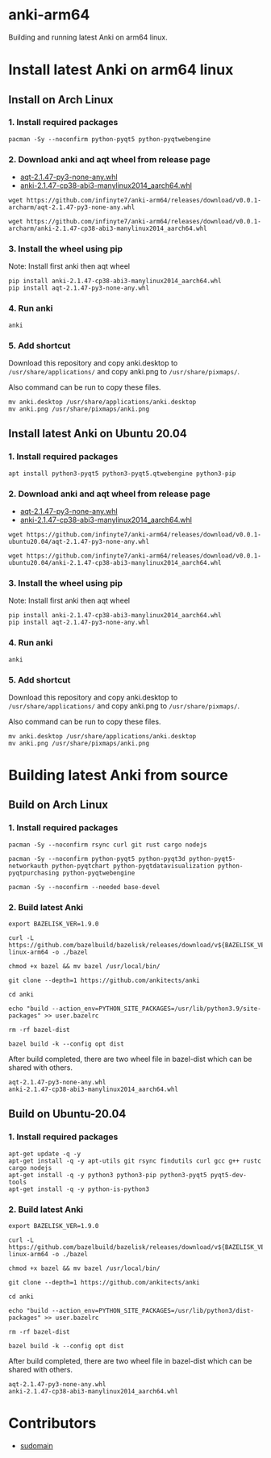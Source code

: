 # anki-arm64

Building and running latest Anki on arm64 linux.

# Install latest Anki on arm64 linux
## Install on Arch Linux
### 1. Install required packages
```
pacman -Sy --noconfirm python-pyqt5 python-pyqtwebengine
```
### 2. Download anki and aqt wheel from release page
- [aqt-2.1.47-py3-none-any.whl](https://github.com/infinyte7/anki-arm64/releases/download/v0.0.1-archarm/aqt-2.1.47-py3-none-any.whl)
- [anki-2.1.47-cp38-abi3-manylinux2014_aarch64.whl](https://github.com/infinyte7/anki-arm64/releases/download/v0.0.1-archarm/anki-2.1.47-cp38-abi3-manylinux2014_aarch64.whl)

```
wget https://github.com/infinyte7/anki-arm64/releases/download/v0.0.1-archarm/aqt-2.1.47-py3-none-any.whl

wget https://github.com/infinyte7/anki-arm64/releases/download/v0.0.1-archarm/anki-2.1.47-cp38-abi3-manylinux2014_aarch64.whl
```

### 3. Install the wheel using pip
Note: Install first anki then aqt wheel

```
pip install anki-2.1.47-cp38-abi3-manylinux2014_aarch64.whl
pip install aqt-2.1.47-py3-none-any.whl
```
### 4. Run anki
```
anki
```

### 5. Add shortcut 
Download this repository and copy anki.desktop to `/usr/share/applications/` and copy anki.png to `/usr/share/pixmaps/`.

Also command can be run to copy these files.

```
mv anki.desktop /usr/share/applications/anki.desktop
mv anki.png /usr/share/pixmaps/anki.png
```

## Install latest Anki on Ubuntu 20.04
### 1. Install required packages
```
apt install python3-pyqt5 python3-pyqt5.qtwebengine python3-pip
```

### 2. Download anki and aqt wheel from release page
- [aqt-2.1.47-py3-none-any.whl](https://github.com/infinyte7/anki-arm64/releases/download/v0.0.1-ubuntu20.04/aqt-2.1.47-py3-none-any.whl)
- [anki-2.1.47-cp38-abi3-manylinux2014_aarch64.whl](https://github.com/infinyte7/anki-arm64/releases/download/v0.0.1-ubuntu20.04/anki-2.1.47-cp38-abi3-manylinux2014_aarch64.whl)

```
wget https://github.com/infinyte7/anki-arm64/releases/download/v0.0.1-ubuntu20.04/aqt-2.1.47-py3-none-any.whl

wget https://github.com/infinyte7/anki-arm64/releases/download/v0.0.1-ubuntu20.04/anki-2.1.47-cp38-abi3-manylinux2014_aarch64.whl
```

### 3. Install the wheel using pip
Note: Install first anki then aqt wheel

```
pip install anki-2.1.47-cp38-abi3-manylinux2014_aarch64.whl
pip install aqt-2.1.47-py3-none-any.whl
```
### 4. Run anki
```
anki
```

### 5. Add shortcut 
Download this repository and copy anki.desktop to `/usr/share/applications/` and copy anki.png to `/usr/share/pixmaps/`.

Also command can be run to copy these files.

```
mv anki.desktop /usr/share/applications/anki.desktop
mv anki.png /usr/share/pixmaps/anki.png
```


# Building latest Anki from source
## Build on Arch Linux
### 1. Install required packages
```
pacman -Sy --noconfirm rsync curl git rust cargo nodejs

pacman -Sy --noconfirm python-pyqt5 python-pyqt3d python-pyqt5-networkauth python-pyqtchart python-pyqtdatavisualization python-pyqtpurchasing python-pyqtwebengine

pacman -Sy --noconfirm --needed base-devel
```

### 2. Build latest Anki
```
export BAZELISK_VER=1.9.0

curl -L https://github.com/bazelbuild/bazelisk/releases/download/v${BAZELISK_VER}/bazelisk-linux-arm64 -o ./bazel

chmod +x bazel && mv bazel /usr/local/bin/

git clone --depth=1 https://github.com/ankitects/anki

cd anki

echo "build --action_env=PYTHON_SITE_PACKAGES=/usr/lib/python3.9/site-packages" >> user.bazelrc

rm -rf bazel-dist

bazel build -k --config opt dist
```

After build completed, there are two wheel file in bazel-dist which can be shared with others. 
```
aqt-2.1.47-py3-none-any.whl
anki-2.1.47-cp38-abi3-manylinux2014_aarch64.whl
```

## Build on Ubuntu-20.04
### 1. Install required packages
```
apt-get update -q -y 
apt-get install -q -y apt-utils git rsync findutils curl gcc g++ rustc cargo nodejs
apt-get install -q -y python3 python3-pip python3-pyqt5 pyqt5-dev-tools
apt-get install -q -y python-is-python3
```

### 2. Build latest Anki
```
export BAZELISK_VER=1.9.0

curl -L https://github.com/bazelbuild/bazelisk/releases/download/v${BAZELISK_VER}/bazelisk-linux-arm64 -o ./bazel

chmod +x bazel && mv bazel /usr/local/bin/

git clone --depth=1 https://github.com/ankitects/anki

cd anki

echo "build --action_env=PYTHON_SITE_PACKAGES=/usr/lib/python3/dist-packages" >> user.bazelrc

rm -rf bazel-dist

bazel build -k --config opt dist
```

After build completed, there are two wheel file in bazel-dist which can be shared with others. 
```
aqt-2.1.47-py3-none-any.whl
anki-2.1.47-cp38-abi3-manylinux2014_aarch64.whl
```

# Contributors
- [sudomain](https://github.com/sudomain)
